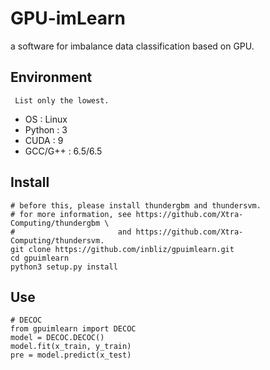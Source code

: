 # GPU-imLearn
a software for imbalance data classification based on GPU. <br>

## Environment
`  List only the lowest. `
* OS      : Linux 
* Python  : 3 
* CUDA    : 9 
* GCC/G++ : 6.5/6.5 

## Install
```
# before this, please install thundergbm and thundersvm.
# for more information, see https://github.com/Xtra-Computing/thundergbm \
#                       and https://github.com/Xtra-Computing/thundersvm.
git clone https://github.com/inbliz/gpuimlearn.git
cd gpuimlearn
python3 setup.py install
```

## Use
```
# DECOC
from gpuimlearn import DECOC
model = DECOC.DECOC()
model.fit(x_train, y_train)
pre = model.predict(x_test)
```

